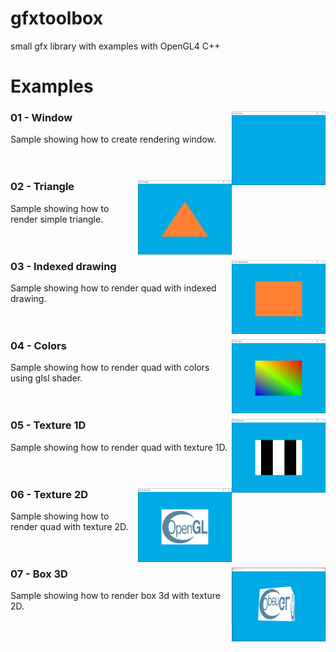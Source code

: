 # gfxtoolbox
small gfx library with examples with OpenGL4 C++

# Examples

### 01 - Window <img src="./screenshots/01_example.PNG" width="150px" align="right">
Sample showing how to create rendering window.<br>
<br>
<br>

### 02 - Triangle <img src="./screenshots/02_example.PNG" width="150px" align="right">
Sample showing how to render simple triangle.<br>
<br>
<br>

### 03 - Indexed drawing <img src="./screenshots/03_example.PNG" width="150px" align="right">
Sample showing how to render quad with indexed drawing.<br>
<br>
<br>

### 04 - Colors <img src="./screenshots/04_example.PNG" width="150px" align="right">
Sample showing how to render quad with colors using glsl shader.<br>
<br>
<br>

### 05 - Texture 1D <img src="./screenshots/05_example.PNG" width="150px" align="right">
Sample showing how to render quad with texture 1D.<br>
<br>
<br>

### 06 - Texture 2D <img src="./screenshots/06_example.PNG" width="150px" align="right">
Sample showing how to render quad with texture 2D.<br>
<br>
<br>

### 07 - Box 3D <img src="./screenshots/07_example.gif" width="150px" align="right">
Sample showing how to render box 3d with texture 2D.<br>
<br>
<br>
